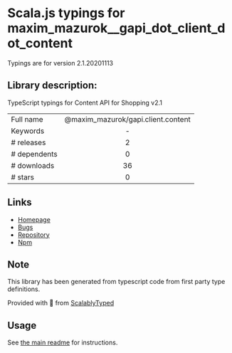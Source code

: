 
# Scala.js typings for maxim_mazurok__gapi_dot_client_dot_content

Typings are for version 2.1.20201113

## Library description:
TypeScript typings for Content API for Shopping v2.1

|                    |                 |
| ------------------ | :-------------: |
| Full name          | @maxim_mazurok/gapi.client.content |
| Keywords           | - |
| # releases         | 2 |
| # dependents       | 0 |
| # downloads        | 36 |
| # stars            | 0 |

## Links
- [Homepage](https://github.com/Maxim-Mazurok/google-api-typings-generator#readme)
- [Bugs](https://github.com/Maxim-Mazurok/google-api-typings-generator/issues)
- [Repository](https://github.com/Maxim-Mazurok/google-api-typings-generator)
- [Npm](https://www.npmjs.com/package/%40maxim_mazurok%2Fgapi.client.content)
    


## Note
This library has been generated from typescript code from first party type definitions.

Provided with :purple_heart: from [ScalablyTyped](https://github.com/oyvindberg/ScalablyTyped)

## Usage
See [the main readme](../../readme.md) for instructions.


